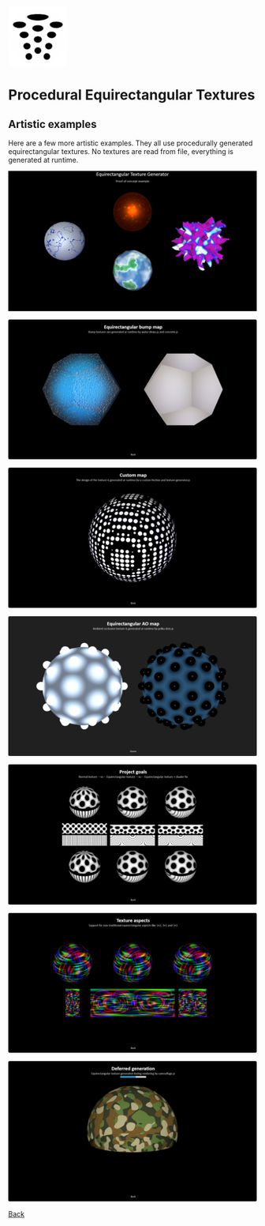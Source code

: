 <img class="logo" src="../assets/logo/logo.png">


# Procedural Equirectangular Textures

## Artistic examples

Here are a few more artistic examples. They all use procedurally
generated equirectangular textures. No textures are read from
file, everything is generated at runtime.


[<img src="snapshots/proof-of-concept.jpg">](https://boytchev.github.io/texture-generator/examples/proof-of-concept.html) 

[<img src="snapshots/bump-map.jpg">](https://boytchev.github.io/texture-generator/examples/bump-map.html)

[<img src="snapshots/custom-map.jpg">](https://boytchev.github.io/texture-generator/examples/custom-map.html)

[<img src="snapshots/ao-map.jpg">](https://boytchev.github.io/texture-generator/examples/ao-map.html)

[<img src="snapshots/project-goals.jpg">](https://boytchev.github.io/texture-generator/examples/project-goals.html)

[<img src="snapshots/texture-aspects.jpg">](https://boytchev.github.io/texture-generator/examples/texture-aspects.html)

[<img src="snapshots/deferred-generation.jpg">](https://boytchev.github.io/texture-generator/examples/deferred-generation.html)

		
<div class="footnote">
	<a href="#" onclick="window.history.back(); return false;">Back</a>
</div>